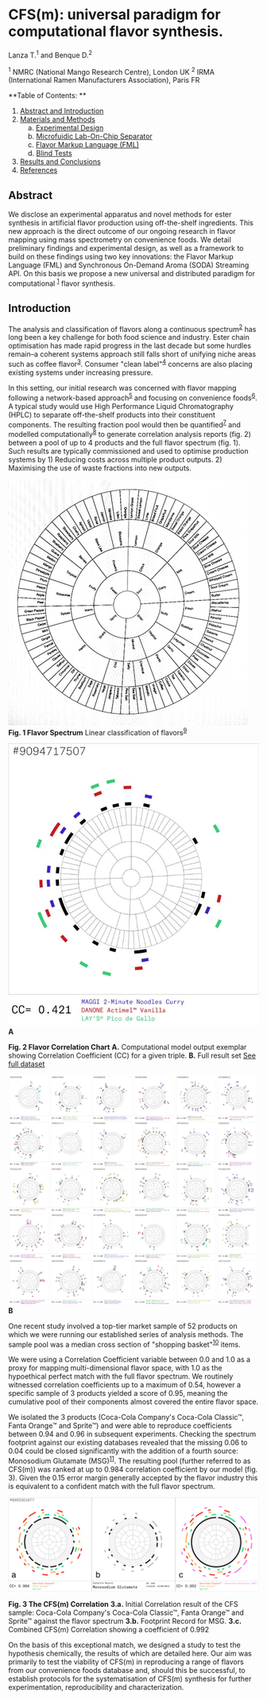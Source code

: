 CFS(m): universal paradigm for computational flavor synthesis.
==============================================================

Lanza T.<sup>1</sup> and Benque D.<sup>2</sup>

<sup>1</sup> NMRC (National Mango Research Centre), London UK
<sup>2</sup> IRMA (International Ramen Manufacturers Association), Paris
FR

**Table of Contents: **   
1. [Abstract and Introduction](https://github.com/davidbenque/CFS-m-)  
2. [Materials and Methods](02-02-materials-methods/)  
&nbsp;&nbsp;&nbsp;&nbsp;a. [Experimental Design](https://github.com/davidbenque/CFS-m-/tree/master/02-materials-methods#experimental-design)  
&nbsp;&nbsp;&nbsp;&nbsp;b. [Microfuidic Lab-On-Chip Separator](https://github.com/davidbenque/CFS-m-/tree/master/02-materials-methods#microfuidic-lab-on-chip-separator)  
&nbsp;&nbsp;&nbsp;&nbsp;c. [Flavor Markup Language (FML)](https://github.com/davidbenque/CFS-m-/tree/master/02-materials-methods#flavor-markup-language-fml)  
&nbsp;&nbsp;&nbsp;&nbsp;d. [Blind Tests](https://github.com/davidbenque/CFS-m-/tree/master/02-materials-methods#blind-tests)  
3. [Results and Conclusions](03-results-conclusions/)  
4. [References](references.md)


Abstract
--------

We disclose an experimental apparatus and novel methods for ester
synthesis in artificial flavor production using off-the-shelf
ingredients. This new approach is the direct outcome of our ongoing
research in flavor mapping using mass spectrometry on convenience foods.
We detail preliminary findings and experimental design, as well as a
framework to build on these findings using two key innovations: the
Flavor Markup Language (FML) and Synchronous On-Demand Aroma (SODA)
Streaming API. On this basis we propose a new universal and distributed
paradigm for computational <sup>[1](#fn:1)</sup> flavor synthesis.

Introduction
------------

The analysis and classification of flavors along a continuous
spectrum<sup>[2](#fn:2)</sup> has long been a key challenge for both
food science and industry. Ester chain optimisation has made rapid
progress in the last decade but some hurdles remain–a coherent systems
approach still falls short of unifying niche areas such as coffee
flavor<sup>[3](#fn:3)</sup>. Consumer "clean label"<sup>[4](#fn:4)</sup>
concerns are also placing existing systems under increasing pressure.

In this setting, our initial research was concerned with flavor mapping
following a network-based approach<sup>[5](#fn:5)</sup> and focusing on
convenience foods<sup>[6](#fn:6)</sup>. A typical study would use High
Performance Liquid Chromatography (HPLC) to separate off-the-shelf
products into their constituent components. The resulting fraction pool
would then be quantified<sup>[7](#fn:7)</sup> and modelled
computationally<sup>[8](#fn:8)</sup> to generate correlation analysis
reports (fig. 2) between a pool of up to 4 products and the full flavor
spectrum (fig. 1). Such results are typically commissioned and used to
optimise production systems by 1) Reducing costs across multiple product
outputs. 2) Maximising the use of waste fractions into new outputs.

![](figures/Flavor-Spectrum.jpg) **Fig. 1 Flavor Spectrum**
 Linear classification of flavors<sup>[9](#fn:9)</sup>

![](figures/Correlation-Reports/CC-880.jpg) **A**

 **Fig. 2 Flavor Correlation Chart**
 **A.** Computational model output exemplar showing Correlation
Coefficient (CC) for a given triple. **B.** Full result set [See full
dataset](figures/Correlation-Reports)

![](figures/CC_contact-sheet.jpg) **B**

One recent study involved a top-tier market sample of 52 products on
which we were running our established series of analysis methods. The
sample pool was a median cross section of "shopping
basket"<sup>[10](#fn:10)</sup> items.

We were using a Correlation Coefficient variable between 0.0 and 1.0 as
a proxy for mapping multi-dimensional flavor space, with 1.0 as the
hypoethical perfect match with the full flavor spectrum. We routinely
witnessed correlation coefficients up to a maximum of 0.54, however a
specific sample of 3 products yielded a score of 0.95, meaning the
cumulative pool of their components almost covered the entire flavor
space.

We isolated the 3 products (Coca-Cola Company's Coca-Cola Classic™,
Fanta Orange™ and Sprite™) and were able to reproduce coefficients
between 0.94 and 0.96 in subsequent experiments. Checking the spectrum
footprint against our existing databases revealed that the missing 0.06
to 0.04 could be closed significantly with the addition of a fourth
source: Monosodium Glutamate (MSG)<sup>[11](#fn:11)</sup>. The resulting
pool (further referred to as CFS(m)) was ranked at up to 0.984
correlation coefficient by our model (fig. 3). Given the 0.15 error
margin generally accepted by the flavor industry this is equivalent to a
confident match with the full flavor spectrum.

![](figures/CC-CFS-MSG.jpg)

**Fig. 3 The CFS(m) Correlation**
 **3.a.** Initial Correlation result of the CFS sample: Coca-Cola
Company's Coca-Cola Classic™, Fanta Orange™ and Sprite™ against the
flavor spectrum **3.b.** Footprint Record for MSG. **3.c.** Combined
CFS(m) Correlation showing a coefficient of 0.992

On the basis of this exceptional match, we designed a study to test the
hypothesis chemically, the results of which are detailed here. Our aim
was primarily to test the viability of CFS(m) in reproducing a range of
flavors from our convenience foods database and, should this be
successful, to establish protocols for the systematisation of CFS(m)
synthesis for further experimentation, reproducibility and
characterization.
